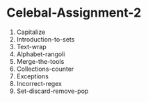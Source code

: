 # Celebal-Assignment-2

1. Capitalize
2. Introduction-to-sets
3. Text-wrap
4. Alphabet-rangoli
5. Merge-the-tools
6. Collections-counter
7. Exceptions
8. Incorrect-regex
9. Set-discard-remove-pop
